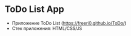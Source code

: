 # ToDo List App
- Приложение ToDo List (https://freeri0.github.io/ToDo/)
- Стек приложения: HTML/CSS/JS


